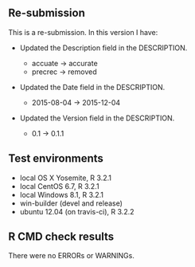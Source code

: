 ## Re-submission
This is a re-submission. In this version I have:

* Updated the Description field in the DESCRIPTION.

    * accuate -> accurate
    * precrec -> removed 

* Updated the Date field in the DESCRIPTION.
    
    * 2015-08-04 -> 2015-12-04

* Updated the Version field in the DESCRIPTION.
    
    * 0.1 -> 0.1.1
    
## Test environments
* local OS X Yosemite, R 3.2.1
* local CentOS 6.7, R 3.2.1
* local Windows 8.1, R 3.2.1
* win-builder (devel and release)
* ubuntu 12.04 (on travis-ci), R 3.2.2

## R CMD check results
There were no ERRORs or WARNINGs.
